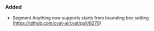 ### Added

- Segment Anything now supports starts from bounding box setting
  (<https://github.com/cvat-ai/cvat/pull/8270>)
